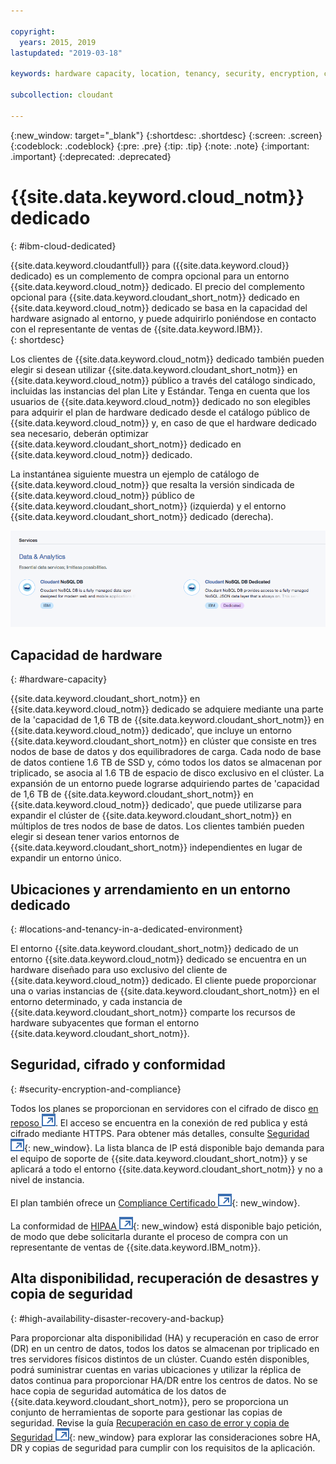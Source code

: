 ```yaml
---

copyright:
  years: 2015, 2019
lastupdated: "2019-03-18"

keywords: hardware capacity, location, tenancy, security, encryption, compliance, high availability, disaster recovery, backup

subcollection: cloudant

---
```


{:new_window: target="_blank"}
{:shortdesc: .shortdesc}
{:screen: .screen}
{:codeblock: .codeblock}
{:pre: .pre}
{:tip: .tip}
{:note: .note}
{:important: .important}
{:deprecated: .deprecated}

<!-- Acrolinx: 2017-05-10 -->

# {{site.data.keyword.cloud_notm}} dedicado
{: #ibm-cloud-dedicated}

{{site.data.keyword.cloudantfull}} para ({{site.data.keyword.cloud}} dedicado) es
un complemento de compra opcional para un entorno {{site.data.keyword.cloud_notm}} dedicado. El precio del complemento opcional para {{site.data.keyword.cloudant_short_notm}} dedicado en {{site.data.keyword.cloud_notm}} dedicado se basa en la capacidad del hardware
asignado al entorno, y puede adquirirlo poniéndose en contacto con el representante de ventas de {{site.data.keyword.IBM}}.  
{: shortdesc}

Los clientes de {{site.data.keyword.cloud_notm}} dedicado también pueden elegir si desean utilizar {{site.data.keyword.cloudant_short_notm}} en {{site.data.keyword.cloud_notm}} público
a través del catálogo sindicado, incluidas las instancias del plan Lite y Estándar. Tenga en cuenta que los usuarios de
{{site.data.keyword.cloud_notm}} dedicado no son elegibles para adquirir el plan de hardware dedicado desde el catálogo público de
{{site.data.keyword.cloud_notm}} y, en caso de que el hardware dedicado sea necesario, deberán optimizar {{site.data.keyword.cloudant_short_notm}} dedicado en
{{site.data.keyword.cloud_notm}} dedicado.   

La instantánea siguiente muestra un ejemplo de catálogo de {{site.data.keyword.cloud_notm}} que resalta la versión sindicada de {{site.data.keyword.cloud_notm}} público
de {{site.data.keyword.cloudant_short_notm}} (izquierda) y el entorno {{site.data.keyword.cloudant_short_notm}} dedicado (derecha).  

![catálogo de {{site.data.keyword.cloudant_short_notm}} ](../images/bluemix_catalog.png)

## Capacidad de hardware 
{: #hardware-capacity}

{{site.data.keyword.cloudant_short_notm}} en {{site.data.keyword.cloud_notm}} dedicado se adquiere mediante una parte de la 'capacidad de 1,6 TB de {{site.data.keyword.cloudant_short_notm}} en {{site.data.keyword.cloud_notm}} dedicado', que incluye un entorno {{site.data.keyword.cloudant_short_notm}} en clúster
que consiste en tres nodos de base de datos y dos equilibradores de carga. Cada nodo de base de datos contiene 1.6 TB de SSD y, cómo todos los datos se almacenan por triplicado, se asocia al 1.6 TB de espacio de disco exclusivo en el clúster. La expansión de un entorno puede lograrse adquiriendo partes de 'capacidad de 1,6 TB de {{site.data.keyword.cloudant_short_notm}} en {{site.data.keyword.cloud_notm}} dedicado', que puede utilizarse para expandir el
clúster de {{site.data.keyword.cloudant_short_notm}} en múltiplos de tres nodos de base de datos. Los clientes también pueden elegir si desean tener varios entornos de {{site.data.keyword.cloudant_short_notm}} independientes en lugar de expandir un entorno único.

## Ubicaciones y arrendamiento en un entorno dedicado
{: #locations-and-tenancy-in-a-dedicated-environment}

El entorno {{site.data.keyword.cloudant_short_notm}} dedicado de un entorno {{site.data.keyword.cloud_notm}} dedicado se encuentra en un hardware diseñado para uso exclusivo del cliente de {{site.data.keyword.cloud_notm}} dedicado. El cliente puede proporcionar una o varias instancias de {{site.data.keyword.cloudant_short_notm}} en el entorno determinado, y cada instancia de {{site.data.keyword.cloudant_short_notm}}
comparte los recursos de hardware subyacentes que forman el entorno {{site.data.keyword.cloudant_short_notm}}. 

## Seguridad, cifrado y conformidad 
{: #security-encryption-and-compliance}

Todos los planes se proporcionan en servidores con el cifrado de disco [en reposo ![Icono de enlace externo](../images/launch-glyph.svg "Icono de enlace externo")](https://en.wikipedia.org/wiki/Data_at_rest). El acceso se encuentra en la conexión de red publica y está cifrado mediante HTTPS. Para obtener más detalles, consulte [Seguridad ![Icono de enlace externo](../images/launch-glyph.svg "Icono de enlace externo")](/docs/services/Cloudant?topic=cloudant-security#security){: new_window}. 
La lista blanca de IP está disponible bajo demanda para el equipo de soporte de {{site.data.keyword.cloudant_short_notm}} y se aplicará a todo el entorno {{site.data.keyword.cloudant_short_notm}} y no a nivel de instancia.  

El plan también ofrece un [Compliance Certificado ![Icono de enlace externo](../images/launch-glyph.svg "Icono de enlace externo")](/docs/services/Cloudant?topic=cloudant-compliance#compliance){: new_window}. 

La conformidad de [HIPAA ![Icono de enlace externo](../images/launch-glyph.svg "Icono de enlace externo")](https://en.wikipedia.org/wiki/Health_Insurance_Portability_and_Accountability_Act){: new_window}
está disponible bajo petición, de modo que debe solicitarla durante el proceso de compra con un representante de ventas de {{site.data.keyword.IBM_notm}}. 

## Alta disponibilidad, recuperación de desastres y copia de seguridad 
{: #high-availability-disaster-recovery-and-backup}

Para proporcionar alta disponibilidad (HA) y recuperación en caso de error (DR) en un centro de datos, todos los datos se almacenan por triplicado en tres servidores físicos distintos de un clúster. Cuando estén disponibles, podrá suministrar cuentas en varias ubicaciones y utilizar la réplica de datos continua para proporcionar HA/DR entre los centros de datos. No se hace copia de seguridad automática de los datos de {{site.data.keyword.cloudant_short_notm}}, pero se proporciona un conjunto de herramientas de soporte para gestionar las copias de seguridad. Revise la guía [Recuperación en caso de error y copia de Seguridad ![Icono de enlace externo](../images/launch-glyph.svg "Icono de enlace externo")](/docs/services/Cloudant?topic=cloudant-disaster-recovery-and-backup#disaster-recovery-and-backup){: new_window} para explorar las consideraciones sobre HA, DR y copias de seguridad para cumplir con los requisitos de la aplicación.

